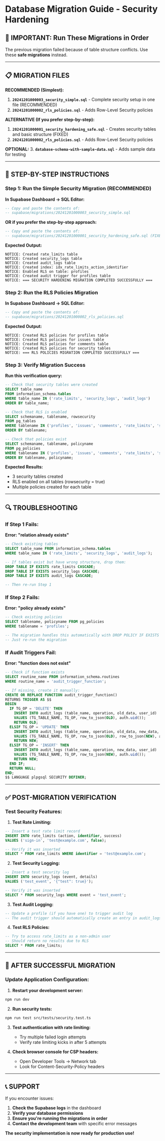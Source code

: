 # Database Migration Guide - Security Hardening

## 🚨 IMPORTANT: Run These Migrations in Order

The previous migration failed because of table structure conflicts. Use these **safe migrations** instead.

---

## 📋 MIGRATION FILES

**RECOMMENDED (Simplest):**

1. **`20241201000003_security_simple.sql`** - Complete security setup in one file (RECOMMENDED)
2. **`20241201000002_rls_policies.sql`** - Adds Row-Level Security policies

**ALTERNATIVE (If you prefer step-by-step):**

1. **`20241201000001_security_hardening_safe.sql`** - Creates security tables and basic structure (FIXED)
2. **`20241201000002_rls_policies.sql`** - Adds Row-Level Security policies

**OPTIONAL:** 3. **`database-schema-with-sample-data.sql`** - Adds sample data for testing

---

## 🔧 STEP-BY-STEP INSTRUCTIONS

### Step 1: Run the Simple Security Migration (RECOMMENDED)

**In Supabase Dashboard → SQL Editor:**

```sql
-- Copy and paste the contents of:
-- supabase/migrations/20241201000003_security_simple.sql
```

**OR if you prefer the step-by-step approach:**

```sql
-- Copy and paste the contents of:
-- supabase/migrations/20241201000001_security_hardening_safe.sql (FIXED)
```

**Expected Output:**

```
NOTICE: Created rate_limits table
NOTICE: Created security_logs table
NOTICE: Created audit_logs table
NOTICE: Created index: idx_rate_limits_action_identifier
NOTICE: Enabled RLS on table: profiles
NOTICE: Created audit trigger for profiles table
NOTICE: === SECURITY HARDENING MIGRATION COMPLETED SUCCESSFULLY ===
```

### Step 2: Run the RLS Policies Migration

**In Supabase Dashboard → SQL Editor:**

```sql
-- Copy and paste the contents of:
-- supabase/migrations/20241201000002_rls_policies.sql
```

**Expected Output:**

```
NOTICE: Created RLS policies for profiles table
NOTICE: Created RLS policies for issues table
NOTICE: Created RLS policies for comments table
NOTICE: Created RLS policies for security tables
NOTICE: === RLS POLICIES MIGRATION COMPLETED SUCCESSFULLY ===
```

### Step 3: Verify Migration Success

**Run this verification query:**

```sql
-- Check that security tables were created
SELECT table_name
FROM information_schema.tables
WHERE table_name IN ('rate_limits', 'security_logs', 'audit_logs')
ORDER BY table_name;

-- Check that RLS is enabled
SELECT schemaname, tablename, rowsecurity
FROM pg_tables
WHERE tablename IN ('profiles', 'issues', 'comments', 'rate_limits', 'security_logs', 'audit_logs')
ORDER BY tablename;

-- Check that policies exist
SELECT schemaname, tablename, policyname
FROM pg_policies
WHERE tablename IN ('profiles', 'issues', 'comments', 'rate_limits', 'security_logs', 'audit_logs')
ORDER BY tablename, policyname;
```

**Expected Results:**

- 3 security tables created
- RLS enabled on all tables (rowsecurity = true)
- Multiple policies created for each table

---

## 🔍 TROUBLESHOOTING

### If Step 1 Fails:

**Error: "relation already exists"**

```sql
-- Check existing tables
SELECT table_name FROM information_schema.tables
WHERE table_name IN ('rate_limits', 'security_logs', 'audit_logs');

-- If tables exist but have wrong structure, drop them:
DROP TABLE IF EXISTS rate_limits CASCADE;
DROP TABLE IF EXISTS security_logs CASCADE;
DROP TABLE IF EXISTS audit_logs CASCADE;

-- Then re-run Step 1
```

### If Step 2 Fails:

**Error: "policy already exists"**

```sql
-- Check existing policies
SELECT tablename, policyname FROM pg_policies
WHERE tablename = 'profiles';

-- The migration handles this automatically with DROP POLICY IF EXISTS
-- Just re-run the migration
```

### If Audit Triggers Fail:

**Error: "function does not exist"**

```sql
-- Check if function exists
SELECT routine_name FROM information_schema.routines
WHERE routine_name = 'audit_trigger_function';

-- If missing, create it manually:
CREATE OR REPLACE FUNCTION audit_trigger_function()
RETURNS TRIGGER AS $$
BEGIN
  IF TG_OP = 'DELETE' THEN
    INSERT INTO audit_logs (table_name, operation, old_data, user_id)
    VALUES (TG_TABLE_NAME, TG_OP, row_to_json(OLD), auth.uid());
    RETURN OLD;
  ELSIF TG_OP = 'UPDATE' THEN
    INSERT INTO audit_logs (table_name, operation, old_data, new_data, user_id)
    VALUES (TG_TABLE_NAME, TG_OP, row_to_json(OLD), row_to_json(NEW), auth.uid());
    RETURN NEW;
  ELSIF TG_OP = 'INSERT' THEN
    INSERT INTO audit_logs (table_name, operation, new_data, user_id)
    VALUES (TG_TABLE_NAME, TG_OP, row_to_json(NEW), auth.uid());
    RETURN NEW;
  END IF;
  RETURN NULL;
END;
$$ LANGUAGE plpgsql SECURITY DEFINER;
```

---

## ✅ POST-MIGRATION VERIFICATION

### Test Security Features:

1. **Test Rate Limiting:**

```sql
-- Insert a test rate limit record
INSERT INTO rate_limits (action, identifier, success)
VALUES ('sign-in', 'test@example.com', false);

-- Verify it was inserted
SELECT * FROM rate_limits WHERE identifier = 'test@example.com';
```

2. **Test Security Logging:**

```sql
-- Insert a test security log
INSERT INTO security_logs (event, details)
VALUES ('test_event', '{"test": true}');

-- Verify it was inserted
SELECT * FROM security_logs WHERE event = 'test_event';
```

3. **Test Audit Logging:**

```sql
-- Update a profile (if you have one) to trigger audit log
-- The audit trigger should automatically create an entry in audit_logs
```

4. **Test RLS Policies:**

```sql
-- Try to access rate_limits as a non-admin user
-- Should return no results due to RLS
SELECT * FROM rate_limits;
```

---

## 🚀 AFTER SUCCESSFUL MIGRATION

### Update Application Configuration:

1. **Restart your development server:**

```bash
npm run dev
```

2. **Run security tests:**

```bash
npm run test src/tests/security.test.ts
```

3. **Test authentication with rate limiting:**

   - Try multiple failed login attempts
   - Verify rate limiting kicks in after 5 attempts

4. **Check browser console for CSP headers:**
   - Open Developer Tools → Network tab
   - Look for Content-Security-Policy headers

---

## 📞 SUPPORT

If you encounter issues:

1. **Check the Supabase logs** in the dashboard
2. **Verify your database permissions**
3. **Ensure you're running the migrations in order**
4. **Contact the development team** with specific error messages

**The security implementation is now ready for production use!**
